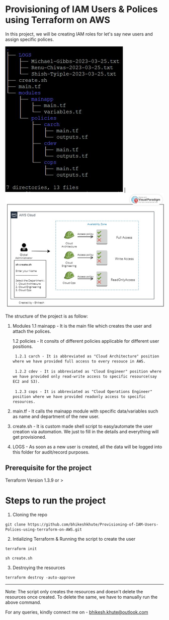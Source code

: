 # Provisioning of IAM Users & Polices using Terraform on AWS

In this project, we will be creating IAM roles for let's say new users and assign specific polices. 

![](https://github.com/bhikeshkhute/Provisioning-of-IAM-Users-Polices-using-terraform-on-AWS/blob/master/tree_structure.JPG) | ![](https://github.com/bhikeshkhute/Provisioning-of-IAM-Users-Polices-using-terraform-on-AWS/blob/master/IAM_Project.jpg)

The structure of the project is as follow:

1. Modules
	1.1 mainapp - It is the main file which creates the user and attach the polices.
	
	1.2 policies - It consits of different policies applicable for different user positions.
	
		1.2.1 carch - It is abbreviated as "Cloud Architecture" position where we have provided full access to every resouce in AWS.
		
		1.2.2 cdev - It is abbreviated as "Cloud Engineer" position where we have provided only read-write access to specific resource(say EC2 and S3). 
		
		1.2.3 cops - It is abbreviated as "Cloud Operations Engineer" position where we have provided readonly access to specific resources. 

2. main.tf - It calls the mainapp module with specific data/variables such as name and department of the new user.

3. create.sh - It is custom made shell script to easy/automate the user creation via automation. We just to fill in the details and everything will get provisioned. 

4. LOGS - As soon as a new user is created, all the data will be logged into this folder for audit/record purposes.

## Prerequisite for the project

Terraform Version 1.3.9 or >

# Steps to run the project

1. Cloning the repo

```
git clone https://github.com/bhikeshkhute/Provisioning-of-IAM-Users-Polices-using-terraform-on-AWS.git
```

2. Intializing Terraform & Running the script to create the user

```
terraform init
```

```
sh create.sh
```

3. Destroying the resources

```
terraform destroy -auto-approve
```
---
Note: The script only creates the resources and doesn't delete the resources once created. To delete the same, we have to manually run the above command.

For any queries, kindly connect me on - bhikesh.khute@outlook.com
